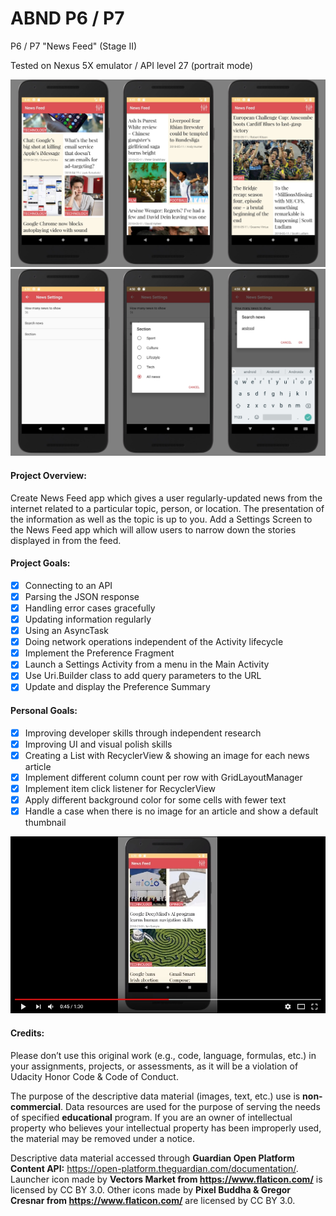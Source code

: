 # ABND P6 / P7
P6 / P7 "News Feed" (Stage II)

Tested on Nexus 5X emulator / API level 27 (portrait mode) <br>

![image](https://github.com/evanca/ABND_P6-P7_News-Feed/blob/master/2018-05-12-Android%20Emulator%20-%20Nexus_5X_API_P_5554-A.jpg)
![image](https://github.com/evanca/ABND_P6-P7_News-Feed/blob/master/2018-05-12-Android%20Emulator%20-%20Nexus_5X_API_P_5554-B.jpg)

#### Project Overview: ##### 

Create News Feed app which gives a user regularly-updated news from the internet related to a particular topic, person, or location. The presentation of the information as well as the topic is up to you. Add a Settings Screen to the News Feed app which will allow users to narrow down the stories displayed in from the feed. <br>

#### Project Goals: #### 

- [x] Connecting to an API
- [x] Parsing the JSON response
- [x] Handling error cases gracefully
- [x] Updating information regularly
- [x] Using an AsyncTask
- [x] Doing network operations independent of the Activity lifecycle
- [x] Implement the Preference Fragment
- [x] Launch a Settings Activity from a menu in the Main Activity
- [x] Use Uri.Builder class to add query parameters to the URL
- [x] Update and display the Preference Summary<br>

#### Personal Goals: #### 

- [x] Improving developer skills through independent research
- [x] Improving UI and visual polish skills
- [x] Creating a List with RecyclerView & showing an image for each news article
- [x] Implement different column count per row with GridLayoutManager
- [x] Implement item click listener for RecyclerView
- [x] Apply different background color for some cells with fewer text
- [x] Handle a case when there is no image for an article and show a default thumbnail<br>

[![YouTube](https://github.com/evanca/ABND_P6-P7_News-Feed/blob/master/2018-05-14-ABND%20P7%20News%20Feed%20Stage%20II%20Demo%20-%20YouTube.jpg)](https://www.youtube.com/watch?v=oPbPPzfD5g8)

#### Credits: ####

Please don’t use this original work (e.g., code, language, formulas, etc.) in your assignments, projects, or assessments, as it will be a violation of Udacity Honor Code & Code of Conduct.

The purpose of the descriptive data material (images, text, etc.) use is **non-commercial**. Data resources are used for the purpose of serving the needs of specified **educational** program. If you are an owner of intellectual property who believes your intellectual property has been improperly used, the material may be removed under a notice.

Descriptive data material accessed through **Guardian Open Platform Content API:** https://open-platform.theguardian.com/documentation/.
Launcher icon made by **Vectors Market from https://www.flaticon.com/** is licensed by CC BY 3.0. Other icons made by **Pixel Buddha & Gregor Cresnar from https://www.flaticon.com/** are licensed by CC BY 3.0.
